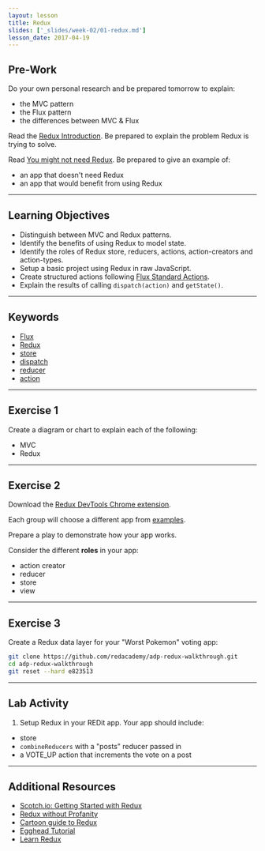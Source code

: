 ```yaml
---
layout: lesson
title: Redux
slides: ['_slides/week-02/01-redux.md']
lesson_date: 2017-04-19
---
```


## Pre-Work

Do your own personal research and be prepared tomorrow to explain:

- the MVC pattern
- the Flux pattern
- the differences between MVC & Flux

Read the [Redux Introduction](http://redux.js.org/docs/introduction/index.html). 
Be prepared to explain the problem Redux is trying to solve.

Read [You might not need Redux](https://medium.com/@dan_abramov/you-might-not-need-redux-be46360cf367).
Be prepared to give an example of:
  - an app that doesn't need Redux
  - an app that would benefit from using Redux

---

## Learning Objectives

- Distinguish between MVC and Redux patterns.
- Identify the benefits of using Redux to model state.
- Identify the roles of Redux store, reducers, actions, action-creators and action-types.
- Setup a basic project using Redux in raw JavaScript.
- Create structured actions following [Flux Standard Actions](https://github.com/acdlite/flux-standard-action).
- Explain the results of calling `dispatch(action)` and `getState()`.

---

## Keywords

- [Flux](http://redux.js.org/index.html)
- [Redux](http://redux.js.org/index.html)
- [store](http://redux.js.org/docs/basics/Store.html)
- [dispatch](http://redux.js.org/docs/api/Store.html#dispatch)
- [reducer](http://redux.js.org/docs/basics/Reducers.html)
- [action](http://redux.js.org/docs/basics/Actions.html)

---

## Exercise 1

Create a diagram or chart to explain each of the following:

- MVC
- Redux

---

## Exercise 2

Download the [Redux DevTools Chrome extension](https://chrome.google.com/webstore/detail/redux-devtools/lmhkpmbekcpmknklioeibfkpmmfibljd?hl=en).

Each group will choose a different app from [examples](http://redux.js.org/docs/introduction/Examples.html).

Prepare a play to demonstrate how your app works.

Consider the different **roles** in your app:

- action creator
- reducer
- store
- view

---

## Exercise 3

Create a Redux data layer for your "Worst Pokemon" voting app:

```bash
git clone https://github.com/redacademy/adp-redux-walkthrough.git
cd adp-redux-walkthrough
git reset --hard e823513
```

---

## Lab Activity

1. Setup Redux in your REDit app. Your app should include:
  - store
  - `combineReducers` with a "posts" reducer passed in
  - a VOTE_UP action that increments the vote on a post

---

## Additional Resources

- [Scotch.io: Getting Started with Redux](https://scotch.io/bar-talk/getting-started-with-redux-an-intro)
- [Redux without Profanity](https://tonyhb.gitbooks.io/redux-without-profanity/content/index.html)
- [Cartoon guide to Redux](https://code-cartoons.com/a-cartoon-intro-to-redux-3afb775501a6)
- [Egghead Tutorial](https://egghead.io/courses/getting-started-with-redux)
- [Learn Redux](https://learnredux.com/)
